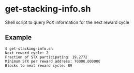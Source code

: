 # get-stacking-info.sh
Shell script to query PoX information for the next reward cycle

## Example

```
$ get-stacking-info.sh
Next reward cycle: 2
Fraction of STX participating: 19.2772
Minimum STX per reward address: 70000.000000
Blocks to next reward cycle: 89
```
